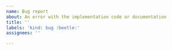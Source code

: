 ```yaml
---
name: Bug report
about: An error with the implementation code or documentation
title: ''
labels: 'kind: bug :beetle:'
assignees: ''

---
```




